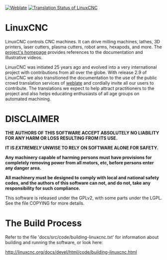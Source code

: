 [![Weblate](https://img.shields.io/badge/website-weblate.org-blue.svg)](https://weblate.org/) [![Translation Status of LinuxCNC](https://hosted.weblate.org/widgets/linuxcnc/-/svg-badge.svg)](https://hosted.weblate.org/engage/linuxcnc/)

# LinuxCNC

LinuxCNC controls CNC machines.
It can drive milling machines, lathes, 3D printers, laser cutters,
plasma cutters, robot arms, hexapods, and more.
The [project's homepage](https://linuxcnc.org/) provides references to
the documentation and illustrative videos.

LinuxCNC was initiated 25 years ago and evolved into a very international
project with contributions from all over the globe.
With release 2.9 of LinuxCNC we also transitioned the
documentation to the use of the public crowd translation services of
[weblate](https://hosted.weblate.org/projects/linuxcnc/) and cordially
invite all our users to contribute.
The translations we expect to help attract practitioners to the project
and also helps educating enthusiasts of all age groups on automated
machining.

# DISCLAIMER

**THE AUTHORS OF THIS SOFTWARE ACCEPT ABSOLUTELY NO LIABILITY FOR ANY
HARM OR LOSS RESULTING FROM ITS USE.**

**IT IS _EXTREMELY_ UNWISE TO RELY ON SOFTWARE ALONE FOR SAFETY.**

**Any machinery capable of harming persons must have provisions for
completely removing power from all motors, etc, before persons enter
any danger area.**

**All machinery must be designed to comply with local and national
safety codes, and the authors of this software can not, and do not,
take any responsibility for such compliance.**


This software is released under the GPLv2, with some parts under the LGPL.
See the file COPYING for more details.




# The Build Process

Refer to the file 'docs/src/code/building-linuxcnc.txt' for information
about building and running the software, or look here:

http://linuxcnc.org/docs/devel/html/code/building-linuxcnc.html
